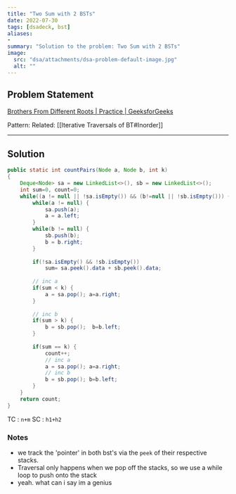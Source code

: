 ```yaml
---
title: "Two Sum with 2 BSTs"
date: 2022-07-30
tags: [dsadeck, bst]
aliases:
- 
summary: "Solution to the problem: Two Sum with 2 BSTs"
image:
  src: "dsa/attachments/dsa-problem-default-image.jpg"
  alt: ""
---
```


## Problem Statement
[Brothers From Different Roots | Practice | GeeksforGeeks](https://practice.geeksforgeeks.org/problems/brothers-from-different-root/1)

Pattern: 
Related: [[Iterative Traversals of BT#Inorder]]

---

## Solution
``` java
public static int countPairs(Node a, Node b, int k)
{
	Deque<Node> sa = new LinkedList<>(), sb = new LinkedList<>();
	int sum=0, count=0;
	while((a != null || !sa.isEmpty()) && (b!=null || !sb.isEmpty())) {
		while(a != null) {
			sa.push(a);
			a = a.left;
		}
		while(b != null) {
			sb.push(b);
			b = b.right;
		}
		
		if(!sa.isEmpty() && !sb.isEmpty()) 
			sum= sa.peek().data + sb.peek().data;
		 
		// inc a
		if(sum < k) {
			a = sa.pop(); a=a.right;
		}
		
		// inc b
		if(sum > k) {
			b = sb.pop();  b=b.left;
		}
		
		if(sum == k) {
			count++;
			// inc a 
			a = sa.pop(); a=a.right;
			// inc b
			b = sb.pop(); b=b.left;
		}
	}
	return count;
}
```
TC : ` n+m `
SC : ` h1+h2 `

### Notes
- we track the 'pointer' in both bst's via the `peek` of their respective stacks. 
- Traversal only happens when we pop off the stacks, so we use a while loop to push onto the stack
- yeah. what can i say im a genius


